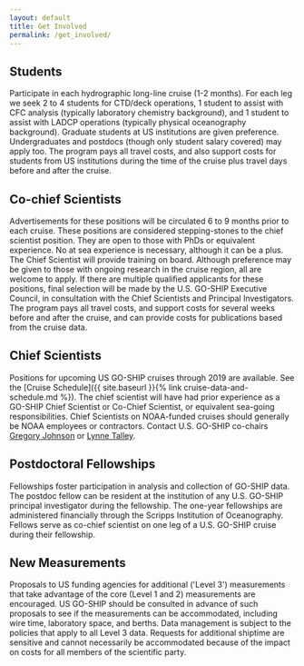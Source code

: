 ```yaml
---
layout: default
title: Get Involved
permalink: /get_involved/
---
```


Students
--------
Participate in each hydrographic long-line cruise (1-2 months).
For each leg we seek 2 to 4 students for CTD/deck operations,  1 student to assist with CFC analysis (typically laboratory chemistry background), and 1 student to assist with LADCP operations (typically physical oceanography background). 
Graduate students at US institutions are given preference.
Undergraduates and postdocs (though only student salary covered) may apply too.
The program pays all travel costs, and also support costs for students from US institutions during the time of the cruise plus travel days before and after the cruise.

Co-chief Scientists
-------------------
Advertisements for these positions will be circulated 6 to 9 months prior to each cruise.
 These positions are considered stepping-stones to the chief scientist position.
 They are open to those with PhDs or equivalent experience.
 No at sea experience is necessary, although it can be a plus.
 The Chief Scientist will provide training on board.
 Although preference may be given to those with ongoing research in the cruise region, all are welcome to apply.
 If there are multiple qualified applicants for these positions, final selection will be made by the U.S. GO-SHIP Executive Council, in consultation with the Chief Scientists and Principal Investigators.
 The program pays all travel costs, and support costs for several weeks before and after the cruise, and can provide costs for publications based from the cruise data.

Chief Scientists
----------------
Positions for upcoming US GO-SHIP cruises through 2019 are available.
See the [Cruise Schedule]({{ site.baseurl }}{% link cruise-data-and-schedule.md %}).
The chief scientist will have had prior experience as a GO-SHIP Chief Scientist or Co-Chief Scientist, or equivalent sea-going responsibilities.
Chief Scientists on NOAA-funded cruises should generally be NOAA employees or contractors.
Contact U.S. GO-SHIP co-chairs [Gregory Johnson][] or [Lynne Talley][].

[Gregory Johnson]: mailto:Gregory.c.johnson@noaa.gov 
[Lynne Talley]: mailto:ltalley@ucsd.edu

Postdoctoral Fellowships
------------------------
Fellowships foster participation in analysis and collection of GO-SHIP data.
The postdoc fellow can be resident at the institution of any U.S. GO-SHIP principal investigator during the fellowship.
The one-year fellowships are administered financially through the Scripps Institution of Oceanography.
Fellows serve as co-chief scientist on one leg of a U.S. GO-SHIP cruise during their fellowship.

New Measurements
----------------
Proposals to US funding agencies for additional ('Level 3') measurements that take advantage of the core (Level 1 and 2) measurements are encouraged.
US GO-SHIP should be consulted in advance of such proposals to see if the measurements can be accommodated, including wire time, laboratory space, and berths.
Data management is subject to the policies that apply to all Level 3 data.
Requests for additional shiptime are sensitive and cannot necessarily be accommodated because of the impact on costs for all members of the scientific party.
